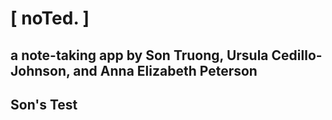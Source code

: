 # [ noTed. ]
## a note-taking app by Son Truong, Ursula Cedillo-Johnson, and Anna Elizabeth Peterson

## Son's Test
